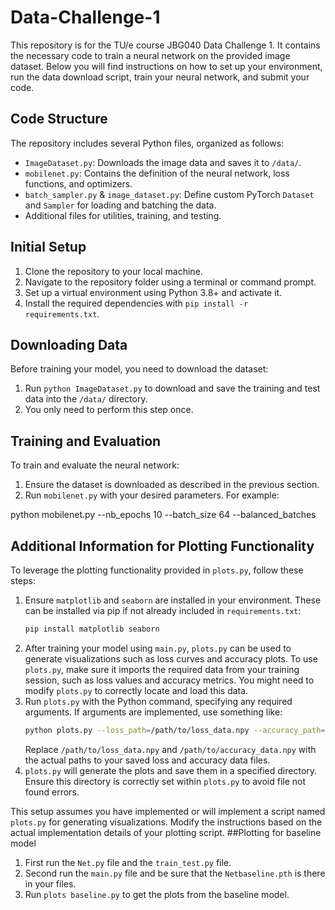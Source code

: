 # Data-Challenge-1

This repository is for the TU/e course JBG040 Data Challenge 1. It contains the necessary code to train a neural network on the provided image dataset. Below you will find instructions on how to set up your environment, run the data download script, train your neural network, and submit your code.

## Code Structure

The repository includes several Python files, organized as follows:

- `ImageDataset.py`: Downloads the image data and saves it to `/data/`.
- `mobilenet.py`: Contains the definition of the neural network, loss functions, and optimizers.
- `batch_sampler.py` & `image_dataset.py`: Define custom PyTorch `Dataset` and `Sampler` for loading and batching the data.
- Additional files for utilities, training, and testing.

## Initial Setup

1. Clone the repository to your local machine.
2. Navigate to the repository folder using a terminal or command prompt.
3. Set up a virtual environment using Python 3.8+ and activate it.
4. Install the required dependencies with `pip install -r requirements.txt`.

## Downloading Data

Before training your model, you need to download the dataset:

1. Run `python ImageDataset.py` to download and save the training and test data into the `/data/` directory.
2. You only need to perform this step once.

## Training and Evaluation

To train and evaluate the neural network:

1. Ensure the dataset is downloaded as described in the previous section.
2. Run `mobilenet.py` with your desired parameters. For example:

python mobilenet.py --nb_epochs 10 --batch_size 64 --balanced_batches

## Additional Information for Plotting Functionality

To leverage the plotting functionality provided in `plots.py`, follow these steps:

1. Ensure `matplotlib` and `seaborn` are installed in your environment. These can be installed via pip if not already included in `requirements.txt`:
    ```bash
    pip install matplotlib seaborn
    ```
2. After training your model using `main.py`, `plots.py` can be used to generate visualizations such as loss curves and accuracy plots. To use `plots.py`, make sure it imports the required data from your training session, such as loss values and accuracy metrics. You might need to modify `plots.py` to correctly locate and load this data.
3. Run `plots.py` with the Python command, specifying any required arguments. If arguments are implemented, use something like:
    ```bash
    python plots.py --loss_path=/path/to/loss_data.npy --accuracy_path=/path/to/accuracy_data.npy
    ```
    Replace `/path/to/loss_data.npy` and `/path/to/accuracy_data.npy` with the actual paths to your saved loss and accuracy data files.
4. `plots.py` will generate the plots and save them in a specified directory. Ensure this directory is correctly set within `plots.py` to avoid file not found errors.

This setup assumes you have implemented or will implement a script named `plots.py` for generating visualizations. Modify the instructions based on the actual implementation details of your plotting script.
##Plotting for baseline model

1. First run the `Net.py` file and the `train_test.py` file.
2. Second run the `main.py` file and be sure that the `Netbaseline.pth` is there in your files.
3. Run `plots baseline.py` to get the plots from the baseline model.
